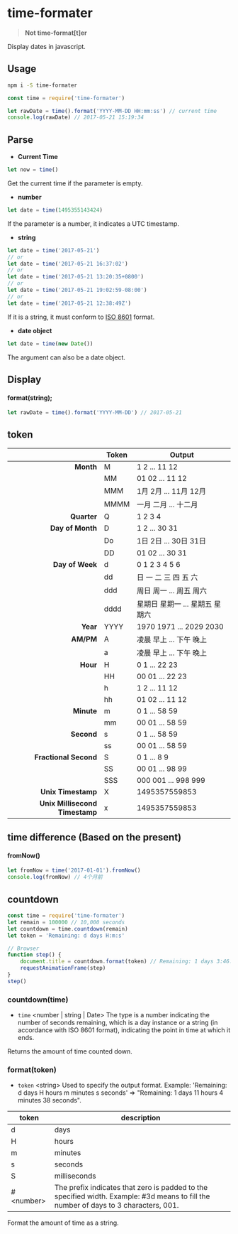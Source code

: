 # time-formater

> **Not time-format[t]er**

Display dates in javascript.

## Usage

```bash
npm i -S time-formater
```

```javascript
const time = require('time-formater')

let rawDate = time().format('YYYY-MM-DD HH:mm:ss') // current time
console.log(rawDate) // 2017-05-21 15:19:34
```



## Parse

* **Current Time**

```javascript
let now = time()
```

Get the current time if the parameter is empty.

* **number**

```javascript
let date = time(1495355143424)
```

If the parameter is a number, it indicates a UTC timestamp.

* **string**

```javascript
let date = time('2017-05-21')
// or
let date = time('2017-05-21 16:37:02')
// or
let date = time('2017-05-21 13:20:35+0800')
// or
let date = time('2017-05-21 19:02:59-08:00')
// or
let date = time('2017-05-21 12:38:49Z')
```

If it is a string, it must conform to [ISO 8601](https://en.wikipedia.org/wiki/ISO_8601) format.

* **date object**

```javascript
let date = time(new Date())
```

The argument can also be a date object.



## Display

#### format(string);

```javascript
let rawDate = time().format('YYYY-MM-DD') // 2017-05-21
```



## token

|      | Token  |   Output  |
| ----:  | ------ | --------- |
| __Month__ | M      | 1 2 ... 11 12 |
| | MM | 01 02 ... 11 12 |
| | MMM | 1月 2月 ... 11月 12月 |
| | MMMM | 一月 二月 ... 十二月 |
| __Quarter__ | Q | 1 2 3 4 |
| __Day of Month__ | D | 1 2 ... 30 31 |
| | Do | 1日 2日 ... 30日 31日 |
| | DD | 01 02 ... 30 31 |
| __Day of Week__ | d | 0 1 2 3 4 5 6 |
| | dd | 日 一 二 三 四 五 六 |
| | ddd | 周日 周一 ... 周五 周六 |
| | dddd | 星期日 星期一 ... 星期五 星期六 |
| __Year__ | YYYY | 1970 1971 ... 2029 2030 |
| __AM/PM__ | A | 凌晨 早上 ... 下午 晚上 |
| | a | 凌晨 早上 ... 下午 晚上 |
| __Hour__ | H | 0 1 ... 22 23 |
| | HH | 00 01 ... 22 23 |
| | h | 1 2 ... 11 12 |
| | hh | 01 02 ... 11 12 |
| __Minute__ | m | 0 1 ... 58 59 |
| | mm | 00 01 ... 58 59 |
| __Second__ | s | 0 1 ... 58 59 |
| | ss | 00 01 ... 58 59 |
| __Fractional Second__ | S | 0 1 ... 8 9 |
| | SS | 00 01 ... 98 99 |
| | SSS | 000 001 ... 998 999 |
| __Unix Timestamp__ | X | 1495357559853 |
| __Unix Millisecond Timestamp__ | x | 1495357559853    |



## time difference (Based on the present)

#### fromNow()

```javascript
let fromNow = time('2017-01-01').fromNow()
console.log(fromNow) // 4个月前
```



## countdown

```javascript
const time = require('time-formater')
let remain = 100000 // 10,000 seconds
let countdown = time.countdown(remain)
let token = 'Remaining: d days H:m:s'

// Browser
function step() {
    document.title = countdown.format(token) // Remaining: 1 days 3:46:40
    requestAnimationFrame(step)
}
step()
```



### countdown(time)

- `time` \<number | string | Date\> The type is a number indicating the number of seconds remaining, which is a day instance or a string (in accordance with ISO 8601 format), indicating the point in time at which it ends.

Returns the amount of time counted down.



### format(token)

- `token` \<string\> Used to specify the output format. Example: 'Remaining: d days H hours m minutes s seconds' => "Remaining: 1 days 11 hours 4 minutes 38 seconds".

| token        | description                                                  |
| ------------ | ------------------------------------------------------------ |
| d            | days                                                         |
| H            | hours                                                        |
| m            | minutes                                                      |
| s            | seconds                                                      |
| S            | milliseconds                                                 |
| \#\<number\> | The prefix indicates that zero is padded to the specified width. Example: #3d means to fill the number of days to 3 characters, 001. |

Format the amount of time as a string.